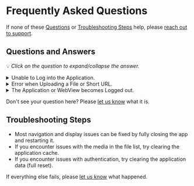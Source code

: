 # Frequently Asked Questions

If none of these [Questions](#questions-and-answers) or [Troubleshooting Steps](#troubleshooting-steps) help, please [reach out to support](support.md).

## Questions and Answers

💡 _Click on the question to expand/collapse the answer._

<details><summary>Unable to Log into the Application.</summary>

If you are not sure why you can't log in, enable the [Debug Logs](docs/settings.md#debugging) then attempt to log in again.
From there you can open the debug logs and get more information on the failure.

If you are unable to determine the reason for the failure,
please [contact support](support.md) with the error logs for more assistance.

---

</details>
<details><summary>Error when Uploading a File or Short URL.</summary>

This only happens when your session is removed from the server.

If you click Log out everywhere, this includes the mobile application.

::: tip NOTICE
If you are using server version `4.3` or later, you need to use Client Version `1.0.29` or later.
:::

---

</details>
<details><summary>The Application or WebView becomes Logged out.</summary>

This only happens when your session is removed from the server.

If you click Log out everywhere, this includes the mobile application.

::: tip NOTICE
Make sure you are using server version 4.2.2 or later. [Releases](https://github.com/diced/zipline/releases)
:::

---

</details>

Don't see your question here? Please [let us know](support.md) what it is.

## Troubleshooting Steps

- Most navigation and display issues can be fixed by fully closing the app and restarting it.
- If you encounter issues with the media in the file list, try clearing the application cache.
- If you encounter issues with authentication, try clearing the application data (full reset).

If everything else fails, please [let us know](support.md) what happened.
